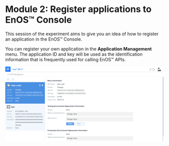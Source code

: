 # Module 2: Register applications to EnOS™ Console

This session of the experiment aims to give you an idea of how to register an application in the EnOS™ Console.

You can register your own application in the **Application Management** menu. The application ID and key will be used as the identification information that is frequently used for calling EnOS™ APIs.

![](media/module2.png)
